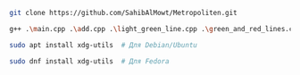 ```bash
git clone https://github.com/SahibAlMowt/Metropoliten.git
```


```bash
g++ .\main.cpp .\add.cpp .\light_green_line.cpp .\green_and_red_lines.cpp .\violet_line.cpp -o metro
```

```bash
sudo apt install xdg-utils  # Для Debian/Ubuntu
```
```bash
sudo dnf install xdg-utils  # Для Fedora
```
